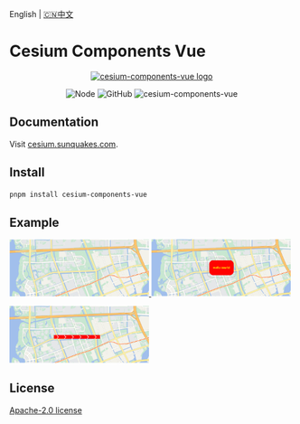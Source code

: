 English | [🇨🇳中文](README_ZH.md)

# Cesium Components Vue

<p align="center">
    <a href="https://cesium.sunquakes.com/" target="_blank" rel="noopener noreferrer">
        <img width="200" src="https://cesium.sunquakes.com/images/logo.png" alt="cesium-components-vue logo">
    </a>
</p>
<p align="center">
    <img src="https://img.shields.io/badge/node-%3E=20.5.1-brightgreen.svg?maxAge=2592000" alt="Node">
    <img alt="GitHub" src="https://img.shields.io/github/license/sunquakes/cesium-components-vue?color=blue">
    <img alt="cesium-components-vue" src="https://img.shields.io/github/v/release/sunquakes/cesium-components-vue">
</p>

## Documentation

Visit [cesium.sunquakes.com](https://cesium.sunquakes.com).

## Install

```bash
pnpm install cesium-components-vue
```

## Example

<p>
    <a target="_blank" href="https://cesium.sunquakes.com/guide/viewer.html#default-color">
        <img width="49%" src="images/map-world.png" />
    </a>
    <a target="_blank" href="https://cesium.sunquakes.com/guide/popup.html#example">
        <img width="49%" src="images/popup.png" />
    </a>
<p>
</p>
    <a target="_blank" href="https://cesium.sunquakes.com/guide/material.html#polyline">
        <img width="49%" src="images/polyline-arrors.png" />
    </a>
</p>

## License

[Apache-2.0 license](/LICENSE)
